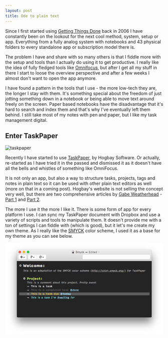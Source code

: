 ```yaml
---
layout: post
title: Ode to plain text
---
```


Since I first started using [Getting Things Done](http://en.wikipedia.org/wiki/Getting_Things_Done) back in 2006 I have constantly been on the lookout for the next cool method, system, setup or app. Everything from a fully analog system with notebooks and 43 physical folders to every standalone app or subscription model there is. 

The problem I have and share with so many others is that I fiddle more with the setup and tools than I actually do using it to get productive. I really like the idea of fully fledged tools like [Omnifocus](https://www.omnigroup.com/omnifocus), but after I get all my stuff in there I start to loose the overview perspective and after a few weeks I almost don't want to open the app anymore. 

I have found a pattern in the tools that I use - the more low-tech they are, the longer I stay with them. It's something special about the freedom of just jotting something down in a notebook or being able to move text around freely on the screen. Paper based notebooks have the disadvantage that it's hard to search and index them and that's why I've eventually left them behind. I still take most of my notes with pen and paper, but I like my task management digital.

## Enter TaskPaper

![taskpaper](http://www.hogbaysoftware.com/static/taskpaper/mac_os_screen.jpg)

Recently I have started to use [TaskPaper](http://www.hogbaysoftware.com/products/taskpaper), by Hogbay Software. Or actually, re-started as I have tried it in the passed and dismissed it as it doesn't have all the bells and whistles of something like OmniFocus. 

It is not only an app, but also a way to structure tasks, projects, tags and notes in plain text so it can be used with other plain text editors as well (more on that in a coming post). Hogbay's website is not selling the concept very well, but there are two comprehensive articles by [Gabe Weatherhead](http://twitter.com/macdrifter) - [Part 1](http://www.macdrifter.com/2014/01/deconstructing-my-omnifocus-dependency.html) and [Part 2](http://www.macdrifter.com/2014/02/the-taskpaper-rd-notebook.html).

The more I use it the more I like it. There is some form of app for every platform I use. I can sync my TaskPaper document with Dropbox and use a variety of scripts and tools to manipulate them. It doesn't provide me with a ton of settings I can fiddle with (which is good), but it let's me create my own theme. As I really like the [SMYCK](http://color.smyck.org/) color scheme, I used it as a base for my theme as you can see below.

[![smycktheme](https://raw.githubusercontent.com/emilerl/smyck-taskpaper/master/smyck.png)](https://github.com/emilerl/smyck-taskpaper/blob/master/Smyck.taskpapertheme)
